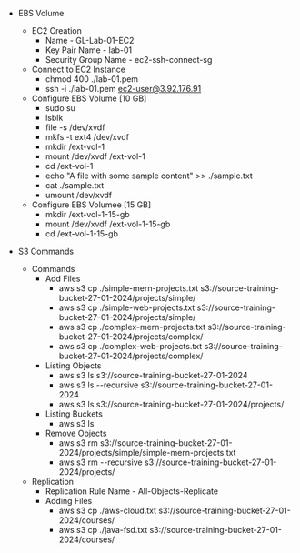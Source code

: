 
- EBS Volume
    - EC2 Creation
        - Name - GL-Lab-01-EC2
        - Key Pair Name - lab-01
        - Security Group Name - ec2-ssh-connect-sg
    - Connect to EC2 Instance
        - chmod 400 ./lab-01.pem
        - ssh -i ./lab-01.pem ec2-user@3.92.176.91
    - Configure EBS Volume [10 GB]
        - sudo su
        - lsblk
        - file -s /dev/xvdf
        - mkfs -t ext4 /dev/xvdf
        - mkdir /ext-vol-1
        - mount /dev/xvdf /ext-vol-1
        - cd /ext-vol-1
        - echo "A file with some sample content" >> ./sample.txt
        - cat ./sample.txt
        - umount /dev/xvdf
    - Configure EBS Volumee [15 GB]
        - mkdir /ext-vol-1-15-gb
        - mount /dev/xvdf /ext-vol-1-15-gb
        - cd /ext-vol-1-15-gb

- S3 Commands
    - Commands
        - Add Files
            - aws s3 cp ./simple-mern-projects.txt s3://source-training-bucket-27-01-2024/projects/simple/
            - aws s3 cp ./simple-web-projects.txt s3://source-training-bucket-27-01-2024/projects/simple/
            - aws s3 cp ./complex-mern-projects.txt s3://source-training-bucket-27-01-2024/projects/complex/
            - aws s3 cp ./complex-web-projects.txt s3://source-training-bucket-27-01-2024/projects/complex/
        - Listing Objects
            - aws s3 ls s3://source-training-bucket-27-01-2024
            - aws s3 ls --recursive s3://source-training-bucket-27-01-2024
            - aws s3 ls s3://source-training-bucket-27-01-2024/projects/
        - Listing Buckets
            - aws s3 ls
        - Remove Objects
            - aws s3 rm s3://source-training-bucket-27-01-2024/projects/simple/simple-mern-projects.txt
            - aws s3 rm --recursive s3://source-training-bucket-27-01-2024/projects/
    - Replication
        - Replication Rule Name - All-Objects-Replicate
        - Adding Files
            - aws s3 cp ./aws-cloud.txt s3://source-training-bucket-27-01-2024/courses/
            - aws s3 cp ./java-fsd.txt s3://source-training-bucket-27-01-2024/courses/



